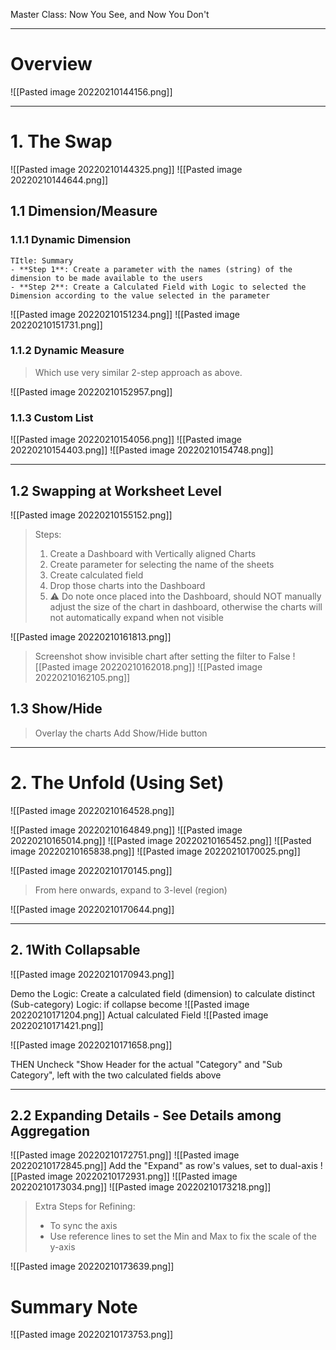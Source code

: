 Master Class: Now You See, and Now You Don't

---
# Overview
![[Pasted image 20220210144156.png]]

---
# 1. The Swap
![[Pasted image 20220210144325.png]]
![[Pasted image 20220210144644.png]]

## 1.1 Dimension/Measure
### 1.1.1 Dynamic Dimension
```ad-note
TItle: Summary
- **Step 1**: Create a parameter with the names (string) of the dimension to be made available to the users
- **Step 2**: Create a Calculated Field with Logic to selected the Dimension according to the value selected in the parameter
```
![[Pasted image 20220210151234.png]]
![[Pasted image 20220210151731.png]]

### 1.1.2 Dynamic Measure
> Which use very similar 2-step approach as above. 

![[Pasted image 20220210152957.png]]

### 1.1.3 Custom List
![[Pasted image 20220210154056.png]]
![[Pasted image 20220210154403.png]]
![[Pasted image 20220210154748.png]]

---
## 1.2 Swapping at Worksheet Level
![[Pasted image 20220210155152.png]]

> Steps:
> 1. Create a Dashboard with Vertically aligned Charts
> 2. Create parameter for selecting the name of the sheets
> 3. Create calculated field 
> 4. Drop those charts into the Dashboard
> 5. ⚠️ Do note once placed into the Dashboard, should NOT manually adjust the size of the chart in dashboard, otherwise the charts will not automatically expand when not visible

![[Pasted image 20220210161813.png]]

> Screenshot show invisible chart after setting the filter to False
![[Pasted image 20220210162018.png]]
![[Pasted image 20220210162105.png]]

## 1.3 Show/Hide
> Overlay the charts
> Add Show/Hide button


---
# 2. The Unfold (Using Set)
![[Pasted image 20220210164528.png]]

![[Pasted image 20220210164849.png]]
![[Pasted image 20220210165014.png]]
![[Pasted image 20220210165452.png]]
![[Pasted image 20220210165838.png]]
![[Pasted image 20220210170025.png]]

![[Pasted image 20220210170145.png]]


> From here onwards, expand to 3-level (region)

![[Pasted image 20220210170644.png]]


---
## 2. 1With Collapsable 
![[Pasted image 20220210170943.png]]

Demo the Logic: Create a calculated field (dimension) to calculate distinct (Sub-category)
Logic: if collapse become 
![[Pasted image 20220210171204.png]]
Actual calculated Field
![[Pasted image 20220210171421.png]]

![[Pasted image 20220210171658.png]]

THEN Uncheck "Show Header for the actual "Category" and "Sub Category", left with the two calculated fields above

---
## 2.2 Expanding Details - See Details among Aggregation
![[Pasted image 20220210172751.png]]
![[Pasted image 20220210172845.png]]
Add the "Expand" as row's values, set to dual-axis
![[Pasted image 20220210172931.png]]
![[Pasted image 20220210173034.png]]
![[Pasted image 20220210173218.png]]

> Extra Steps for Refining:
> - To sync the axis
> - Use reference lines to set the Min and Max to fix the scale of the y-axis

![[Pasted image 20220210173639.png]]


# Summary Note
![[Pasted image 20220210173753.png]]
